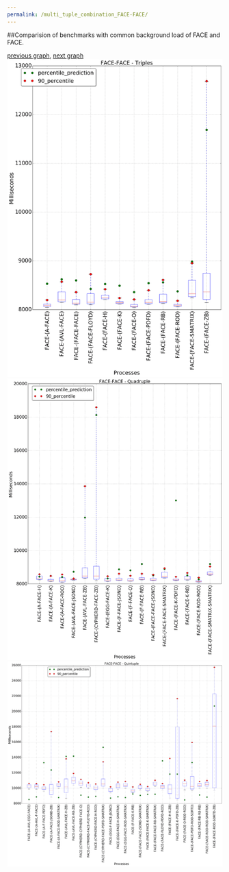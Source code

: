 ```yaml
---
permalink: /multi_tuple_combination_FACE-FACE/
---
```


##Comparision of benchmarks with common background load of FACE and FACE.

[previous graph](../multi_tuple_combination_FACE-EGG/), [next graph](../multi_tuple_combination_FACE-FLOYD/)
![graph figure](./images/triple/FACE/FACE-FACE_box.png)![graph figure](./images/quadruple/FACE/FACE-FACE_box.png)![graph figure](./images/quintuple/FACE/FACE-FACE_box.png)